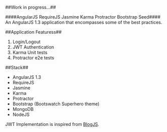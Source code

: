 ##Work in progress...##

####AngularJS RequireJS Jasmine Karma Protractor Bootstrap Seed####
An AngularJS 1.3 application that encompasses some of the best practices.


##Application Featuress##

1. Login/Logout
2. JWT Authentication
3. Karma Unit tests
4. Protractor e2e tests

##Stack##

<ul>
	<li>AngularJS 1.3</li>
	<li>RequireJS</li>
	<li>Jasmine</li>
	<li>Karma</li>
	<li>Protractor</li>
	<li>Bootstrap (Bootswatch Superhero theme)</li>
	<li>MongoDB</li>
	<li>NodeJS</li>
</ul>

JWT Implementation is inspired from <a href="https://github.com/kdelemme/blogjs">BlogJS</a>.